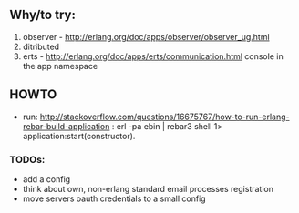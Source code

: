 ## Why/to try:
1. observer - http://erlang.org/doc/apps/observer/observer_ug.html
2. ditributed
3. erts - http://erlang.org/doc/apps/erts/communication.html
console in the app namespace

## HOWTO
- run: http://stackoverflow.com/questions/16675767/how-to-run-erlang-rebar-build-application :
    erl -pa ebin | rebar3 shell
    1> application:start(constructor).


### TODOs:
- add a config
- think about own, non-erlang standard email processes registration
- move servers oauth credentials to a small config